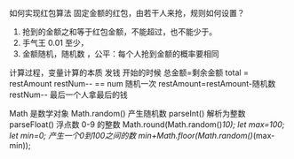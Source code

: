 如何实现红包算法
固定金额的红包，由若干人来抢，规则如何设置？

1. 抢到的金额之和等于红包金额，不能超过，也不能少于。
2. 手气王 0.01 至少，
3. 金额随机，随机数 ，公平：每个人抢到金额的概率要相同

计算过程，变量计算的本质
发钱 开始的时候 总金额=剩余金额  total = restAmount
restNum-- == num
随机一次 restAmount=restAmount-随机数
restNum--
最后一个人拿最后的钱 

Math 是数学对象
Math.random() 产生随机数
parseInt()  解析为整数
parseFloat() 浮点数 
0-9 的整数 Math.round(Math.random()*10);
let max=100;
let min=0;
产生一个0到100之间的数
min+Math.floor(Math.random()*(max-min));